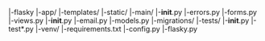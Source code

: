 |-flasky
|-app/
|-templates/
|-static/
|-main/
|-__init__.py
|-errors.py
|-forms.py
|-views.py
|-__init__.py
|-email.py
|-models.py
|-migrations/
|-tests/
|-__init__.py
|-test*.py
|-venv/
|-requirements.txt
|-config.py
|-flasky.py